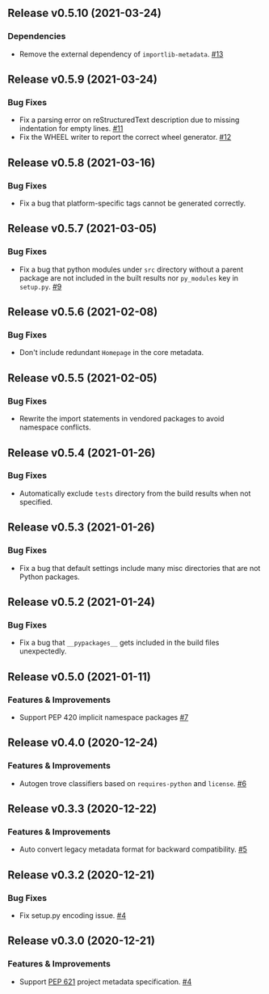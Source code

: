 Release v0.5.10 (2021-03-24)
----------------------------

### Dependencies

- Remove the external dependency of `importlib-metadata`. [#13](https://github.com/frostming/pdm-pep517/issues/13)


Release v0.5.9 (2021-03-24)
---------------------------

### Bug Fixes

- Fix a parsing error on reStructuredText description due to missing indentation for empty lines. [#11](https://github.com/frostming/pdm-pep517/issues/11)
- Fix the WHEEL writer to report the correct wheel generator. [#12](https://github.com/frostming/pdm-pep517/issues/12)


Release v0.5.8 (2021-03-16)
---------------------------

### Bug Fixes

- Fix a bug that platform-specific tags cannot be generated correctly.

Release v0.5.7 (2021-03-05)
---------------------------

### Bug Fixes

- Fix a bug that python modules under `src` directory without a parent package are not included in the built results nor `py_modules` key in `setup.py`. [#9](https://github.com/frostming/pdm-pep517/issues/9)


Release v0.5.6 (2021-02-08)
---------------------------

### Bug Fixes

- Don't include redundant `Homepage` in the core metadata.

Release v0.5.5 (2021-02-05)
---------------------------

### Bug Fixes

- Rewrite the import statements in vendored packages to avoid namespace conflicts.

Release v0.5.4 (2021-01-26)
---------------------------

### Bug Fixes

- Automatically exclude `tests` directory from the build results when not specified.

Release v0.5.3 (2021-01-26)
---------------------------

### Bug Fixes

- Fix a bug that default settings include many misc directories that are not Python packages.

Release v0.5.2 (2021-01-24)
---------------------------

### Bug Fixes

- Fix a bug that `__pypackages__` gets included in the build files unexpectedly.

Release v0.5.0 (2021-01-11)
---------------------------

### Features & Improvements

- Support PEP 420 implicit namespace packages [#7](https://github.com/frostming/pdm-pep517/issues/7)


Release v0.4.0 (2020-12-24)
---------------------------

### Features & Improvements

- Autogen trove classifiers based on `requires-python` and `license`. [#6](https://github.com/frostming/pdm-pep517/issues/6)


Release v0.3.3 (2020-12-22)
---------------------------

### Features & Improvements

- Auto convert legacy metadata format for backward compatibility. [#5](https://github.com/frostming/pdm-pep517/issues/5)


Release v0.3.2 (2020-12-21)
---------------------------

### Bug Fixes

- Fix setup.py encoding issue. [#4](https://github.com/frostming/pdm-pep517/issues/4)


Release v0.3.0 (2020-12-21)
---------------------------

### Features & Improvements

- Support [PEP 621](https://www.python.org/dev/peps/pep-0621/) project metadata specification. [#4](https://github.com/frostming/pdm-pep517/issues/4)

